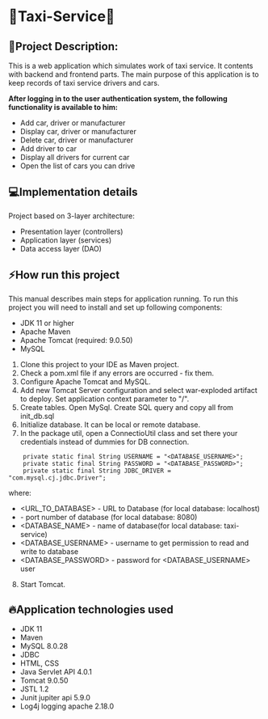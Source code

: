 # **🚕Taxi-Service🚕**

<!-- ABOUT THE PROJECT -->
## **📢Project Description:**

This is a web application which simulates work of taxi service. It contents with backend and frontend parts.
The main purpose of this application is to keep records of taxi service drivers and cars.

**After logging in to the user authentication system, the following functionality is available to him:**

- Add car, driver or manufacturer
- Display car, driver or manufacturer
- Delete car, driver or manufacturer
- Add driver to car
- Display all drivers for current car
- Open the list of cars you can drive

## 💻Implementation details

Project based on 3-layer architecture:

- Presentation layer (controllers)
- Application layer (services)
- Data access layer (DAO)

## ⚡How run this project

This manual describes main steps for application running. To run this project you will need to install and set up following components:

- JDK 11 or higher
- Apache Maven
- Apache Tomcat (required: 9.0.50)
- MySQL

1. Clone this project to your IDE as Maven project.
2. Check a pom.xml file if any errors are occurred - fix them.
3. Configure Apache Tomcat and MySQL.
4. Add new Tomcat Server configuration and select war-exploded artifact to deploy. Set application context parameter to "/".
5. Create tables. Open MySql. Create SQL query and copy all from init_db.sql
6. Initialize database. It can be local or remote database.
7. In the package util, open a ConnectioUtil class and set there your credentials instead of dummies for DB connection.

  ````private static final String URL = "jdbc:mysql://<URL_TO_DATABASE>:<PORT>/<DATABASE_NAME>?serverTimezone=UTC";
      private static final String USERNAME = "<DATABASE_USERNAME>";
      private static final String PASSWORD = "<DATABASE_PASSWORD>";
      private static final String JDBC_DRIVER = "com.mysql.cj.jdbc.Driver";
   ````  
where:
- <URL_TO_DATABASE> - URL to Database (for local database: localhost)
- <PORT> - port number of database (for local database: 8080)
- <DATABASE_NAME> - name of database(for local database: taxi-service)
- <DATABASE_USERNAME> - username to get permission to read and write to database
- <DATABASE_PASSWORD> - password for <DATABASE_USERNAME> user

8. Start Tomcat.

## 🔥Application technologies used

- JDK 11
- Maven
- MySQL 8.0.28
- JDBC
- HTML, CSS
- Java Servlet API 4.0.1
- Tomcat 9.0.50
- JSTL 1.2
- Junit jupiter api 5.9.0
- Log4j logging apache 2.18.0

